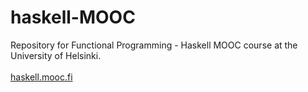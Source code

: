 # haskell-MOOC

Repository for Functional Programming - Haskell MOOC course at the University of Helsinki. <br><br>
[haskell.mooc.fi](https://haskell.mooc.fi/)
